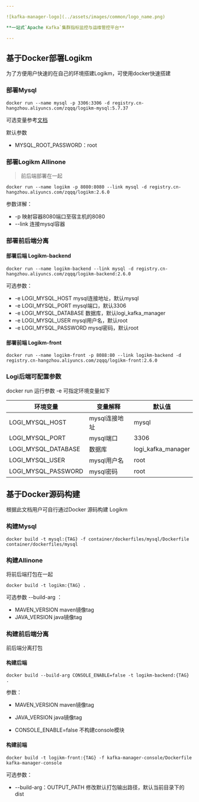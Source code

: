 ```yaml
---

![kafka-manager-logo](../assets/images/common/logo_name.png)

**一站式`Apache Kafka`集群指标监控与运维管控平台**

---
```



## 基于Docker部署Logikm

为了方便用户快速的在自己的环境搭建Logikm，可使用docker快速搭建

### 部署Mysql

```shell
docker run --name mysql -p 3306:3306 -d registry.cn-hangzhou.aliyuncs.com/zqqq/logikm-mysql:5.7.37
```

可选变量参考[文档](https://hub.docker.com/_/mysql)

默认参数

* MYSQL_ROOT_PASSWORD：root



### 部署Logikm Allinone

> 前后端部署在一起

```shell
docker run --name logikm -p 8080:8080 --link mysql -d registry.cn-hangzhou.aliyuncs.com/zqqq/logikm:2.6.0
```

参数详解：

* -p 映射容器8080端口至宿主机的8080
* --link 连接mysql容器



### 部署前后端分离

#### 部署后端 Logikm-backend

```shell
docker run --name logikm-backend --link mysql -d registry.cn-hangzhou.aliyuncs.com/zqqq/logikm-backend:2.6.0
```

可选参数：

* -e LOGI_MYSQL_HOST mysql连接地址，默认mysql
* -e LOGI_MYSQL_PORT mysql端口，默认3306
* -e LOGI_MYSQL_DATABASE 数据库，默认logi_kafka_manager
* -e LOGI_MYSQL_USER mysql用户名，默认root
* -e LOGI_MYSQL_PASSWORD mysql密码，默认root

#### 部署前端 Logikm-front

```shell
docker run --name logikm-front -p 8088:80 --link logikm-backend -d registry.cn-hangzhou.aliyuncs.com/zqqq/logikm-front:2.6.0
```



### Logi后端可配置参数

docker run 运行参数 -e 可指定环境变量如下

| 环境变量            | 变量解释      | 默认值             |
| ------------------- | ------------- | ------------------ |
| LOGI_MYSQL_HOST     | mysql连接地址 | mysql              |
| LOGI_MYSQL_PORT     | mysql端口     | 3306               |
| LOGI_MYSQL_DATABASE | 数据库        | logi_kafka_manager |
| LOGI_MYSQL_USER     | mysql用户名   | root               |
| LOGI_MYSQL_PASSWORD | mysql密码     | root               |




## 基于Docker源码构建

根据此文档用户可自行通过Docker 源码构建 Logikm

### 构建Mysql

```shell
docker build -t mysql:{TAG} -f container/dockerfiles/mysql/Dockerfile container/dockerfiles/mysql
```

### 构建Allinone

将前后端打包在一起

```shell
docker build -t logikm:{TAG} .
```

可选参数 --build-arg ：

* MAVEN_VERSION   maven镜像tag
* JAVA_VERSION   java镜像tag



### 构建前后端分离

前后端分离打包

#### 构建后端

```shell
docker build --build-arg CONSOLE_ENABLE=false -t logikm-backend:{TAG} .
```

参数：

* MAVEN_VERSION   maven镜像tag
* JAVA_VERSION   java镜像tag

* CONSOLE_ENABLE=false 不构建console模块

#### 构建前端

```shell
docker build -t logikm-front:{TAG} -f kafka-manager-console/Dockerfile kafka-manager-console
```

可选参数：

* --build-arg：OUTPUT_PATH 修改默认打包输出路径，默认当前目录下的dist